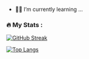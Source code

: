 - 🌱🌱 I’m currently learning ...


### :fire: My Stats :


[![GitHub Streak](https://github-readme-streak-stats.herokuapp.com/?user=ellsworthd&theme=dark&background=000000)](https://git.io/streak-stats)

[![Top Langs](https://github-readme-stats.vercel.app/api/top-langs/?username=ellsworthd&layout=compact&theme=vision-friendly-dark)](https://github.com/anuraghazra/github-readme-stats)

<!---
ellsworthd/ellsworthd is a ✨ special ✨ repository because its `README.md` (this file) appears on your GitHub profile.
You can click the Preview link to take a look at your changes.
--->
